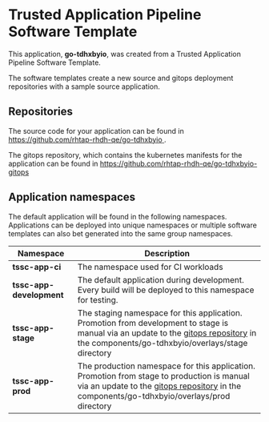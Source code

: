 # Trusted Application Pipeline Software Template

This application, **go-tdhxbyio**, was created from a Trusted Application Pipeline Software Template.

The software templates create a new source and gitops deployment repositories with a sample source application. 

## Repositories

The source code for your application can be found in [https://github.com/rhtap-rhdh-qe/go-tdhxbyio ](https://github.com/rhtap-rhdh-qe/go-tdhxbyio ).
 
The gitops repository, which contains the kubernetes manifests for the application can be found in 
[https://github.com/rhtap-rhdh-qe/go-tdhxbyio-gitops ](https://github.com/rhtap-rhdh-qe/go-tdhxbyio-gitops ) 

## Application namespaces 

The default application will be found in the following namespaces. Applications can be deployed into unique namespaces or multiple software templates can also bet generated into the same group namespaces.  

|  Namespace   |  Description   |  
| -------- | -------- |
| **tssc-app-ci** | The namespace used for CI workloads |
| **tssc-app-development** | The default application during development. Every build will be deployed to this namespace for testing. |
| **tssc-app-stage** | The staging namespace for this application. Promotion from development to stage is manual via an update to the [gitops repository](https://github.com/rhtap-rhdh-qe/go-tdhxbyio-gitops ) in the components/go-tdhxbyio/overlays/stage directory |
| **tssc-app-prod** | The production namespace for this application. Promotion from stage to production is manual via an update to the [gitops repository](https://github.com/rhtap-rhdh-qe/go-tdhxbyio-gitops ) in the components/go-tdhxbyio/overlays/prod directory |